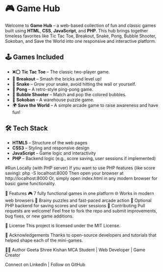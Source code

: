 # 🎮 Game Hub
Welcome to **Game Hub** – a web-based collection of fun and classic games built using **HTML**, **CSS**, **JavaScript**, and **PHP**. This hub brings together timeless favorites like Tic Tac Toe, Breakout, Snake, Pong, Bubble Shooter, Sokoban, and Save the World into one responsive and interactive platform.

## 🕹️ Games Included
- ❌⭕ **Tic Tac Toe** – The classic two-player game.
- 🧱 **Breakout** – Smash the bricks and level up!
- 🐍 **Snake** – Grow your snake, avoid hitting the wall or yourself.
- 🏓 **Pong** – A retro-style ping-pong game.
- 🎈 **Bubble Shooter** – Match and pop the colored bubbles.
- 🚚 **Sokoban** – A warehouse puzzle game.
- 🌍 **Save the World** – A simple arcade game to raise awareness and have fun!
  
## 🛠️ Tech Stack
- **HTML5** – Structure of the web pages
- **CSS3** – Styling and responsive design
- **JavaScript** – Game logic and interactivity
- **PHP** – Backend logic (e.g., score saving, user sessions if implemented)

#Run Locally (with PHP server)
If you want to use PHP features (like score saving):
php -S localhost:8000
Then open your browser at http://localhost:8000
Or, simply open index.html in any modern browser for basic game functionality.

📢 Features
🎮 7 fully functional games in one platform
🌐 Works in modern web browsers
🧠 Brainy puzzles and fast-paced arcade action
💾 Optional PHP backend for saving scores and user sessions
🤝 Contributing
Pull requests are welcome! Feel free to fork the repo and submit improvements, bug fixes, or new game additions.

📄 License
This project is licensed under the MIT License.

🙌 Acknowledgements
Thanks to open-source developers and tutorials that helped shape each of the mini-games.

👩‍💻 Author
Geeta Shree Kishan
MCA Student | Web Developer | Game Creator

Connect on LinkedIn | Follow on GitHub
